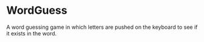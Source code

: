 # WordGuess
A word guessing game in which letters are pushed on the keyboard to see if it exists in the word.
